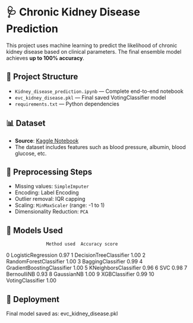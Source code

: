 # 🩺 Chronic Kidney Disease Prediction

This project uses machine learning to predict the likelihood of chronic kidney disease based on clinical parameters. The final ensemble model achieves **up to 100% accuracy**.

## 📂 Project Structure

- `Kidney_disease_prediction.ipynb` — Complete end-to-end notebook
- `evc_kidney_disease.pkl` — Final saved VotingClassifier model
- `requirements.txt` — Python dependencies

## 📊 Dataset

- **Source**: [Kaggle Notebook](https://www.kaggle.com/code/niteshyadav3103/chronic-kidney-disease-prediction-98-accuracy)
- The dataset includes features such as blood pressure, albumin, blood glucose, etc.

## 🔧 Preprocessing Steps

- Missing values: `SimpleImputer`
- Encoding: Label Encoding
- Outlier removal: IQR capping
- Scaling: `MinMaxScaler` (range: -1 to 1)
- Dimensionality Reduction: `PCA`

## 🤖 Models Used

                   Method used  Accuracy score
0           LogisticRegression            0.97
1       DecisionTreeClassifier            1.00
2       RandomForestClassifier            1.00
3            BaggingClassifier            0.99
4   GradientBoostingClassifier            1.00
5         KNeighborsClassifier            0.96
6                          SVC            0.98
7                  BernoulliNB            0.93
8                   GaussianNB            1.00
9                XGBClassifier            0.99
10            VotingClassifier            1.00

## 🚀 Deployment

Final model saved as: evc_kidney_disease.pkl
